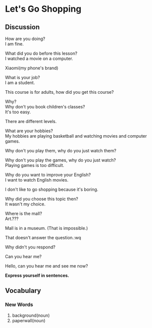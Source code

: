 # Let's Go Shopping
## Discussion
How are you doing?  
I am fine.  

What did you do before this lesson?  
I watched a movie on a computer.  

Xiaomi(my phone's brand)  

What is your job?  
I am a student.  

This course is for adults, how did you get this course?  

Why?  
Why don't you book children's classes?  
It's too easy.  

There are different levels.   

What are your hobbies?  
My hobbies are playing basketball and watching movies and computer games.  

Why don't you play them, why do you just watch them?  

Why don't you play the games, why do you just watch?  
Playing games is too difficult.  

Why do you want to improve your English?  
I want to watch English movies.  

I don't like to go shopping because it's boring.  

Why did you choose this topic then?  
It wasn't my choice.  

Where is the mall?  
Art.???

Mall is in a museum. (That is impossible.)  

That doesn't answer the question.:wq


Why didn't you respond?  

Can you hear me?  

Hello, can you hear me and see me now?  


**Express yourself in sentences.**

## Vocabulary
### New Words
1. background(noun)
1. paperwall(noun)
